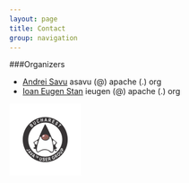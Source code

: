 ```yaml
---
layout: page
title: Contact
group: navigation
---
```


###Organizers

 * <a href="http://www.linkedin.com/in/sandrei" target="_blank">Andrei Savu</a> asavu (@) apache (.) org
 * <a href="http://www.linkedin.com/in/ieugen" target="_blank">Ioan Eugen Stan</a> ieugen (@) apache (.) org

[<img src="/assets/logo/logo_JUG_color.png" alt="JUG București" width="128" border="0"/>][bjug]


[bjug]: /ro/ "JUG București"
